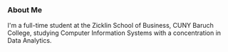 ### About Me
I'm a full-time student at the Zicklin School of Business, CUNY Baruch College, studying Computer Information Systems with a concentration in Data Analytics.
